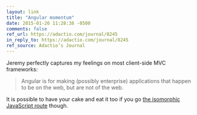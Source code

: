 ```yaml
---
layout: link
title: "Angular momentum"
date: 2015-01-26 11:28:38 -0500
comments: false
ref_url: https://adactio.com/journal/8245
in_reply_to: https://adactio.com/journal/8245
ref_source: Adactio’s Journal
---
```


Jeremy perfectly captures my feelings on most client-side MVC frameworks:

> Angular is for making (possibly enterprise) applications that happen to be on the web, but are not of the web.

It is possible to have your cake and eat it too if you go [the isomorphic JavaScript route](http://nerds.airbnb.com/isomorphic-javascript-future-web-apps/) though.